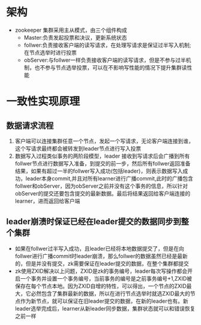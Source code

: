 # 架构
+ zookeeper 集群采用主从模式，由三个组件构成
    - Master:负责发起投票和决议，更新系统状态
    - follwer:负责接收客户端的读写请求，在处理写请求是保证过半写入机制;在节点选举时进行投票
    - obServer:与follwer一样负责接收客户端的读写请求，但是不参与过半机制，也不参与节点选举投票，可以在不影响写性能的情况下提升集群读性能

# 一致性实现原理
## 数据请求流程
1. 客户端可以连接集群任意一个节点，发起一个写请求，无论客户端连接到谁，这个写请求最终都会被转发到leader节点进行写入投票
2. 数据写入过程类似事务的两阶段模型，leader 接收到写请求后会广播到所有follwer节点进行数据写入准备，到提交的前一步，然后所有follwer返回准备结果，如果有超过一半的follwer写入成功(包括leader)，则表示数据写入成功，leader本身commit,并且对所有learner进行广播commit,此时的广播包含follwer和obServer，因为obServer之前并没有这个事务的信息，所以针对obServer的提交还要包含提交的最新数据。最后将结果返回给客户端连接的learner，进而返回给客户端

## leader崩溃时保证已经在leader提交的数据同步到整个集群
+ 如果在follwer过半写入成功，且leader已经将本地数据提交了，但是在向follwer进行广播commit时leader崩溃，那么follwer的数据虽然已经是最新的，但是并没有提交，zk需要保证在leader提交的数据，在整个集群都提交
+ zk使用ZXID解决以上问题，ZXID是zk的事务编号，leader每次写操作都会开启一个事务并设置一个事务编号，当前事务的编号是之前事务编号+1,ZXID被保存在每个节点本地。因为ZXID自增的特性，可以得出，一个节点的ZXID最大，它必然包含了集群最新的数据，所以在进行节点选举时就选ZXID最大的节点作为新节点，就可以保证在旧leader提交的数据，在新的leader也有。新leader选举完成后，learner从新leader同步数据，集群状态就可以和错误恢复之前一样

